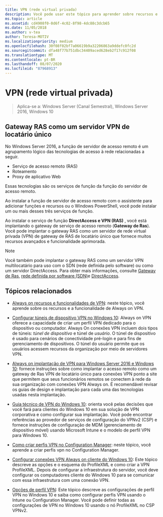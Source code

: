 ```yaml
---
title: VPN (rede virtual privada)
description: Você pode usar este tópico para aprender sobre recursos e funcionalidades de VPN do Windows Server 2016 e do Windows 10.
ms.topic: article
ms.assetid: cd4908f0-0d6f-4c02-8f98-4dc88c3dcb65
ms.date: 11/05/2018
ms.author: v-tea
author: Teresa-MOTIV
ms.localizationpriority: medium
ms.openlocfilehash: 30f08f02bf7a06619b9a32206863a9ddefc0fc2d
ms.sourcegitcommit: dfa48f77b751dbc34409aced628eb2f17c912f08
ms.translationtype: MT
ms.contentlocale: pt-BR
ms.lasthandoff: 08/07/2020
ms.locfileid: "87968913"
---
```

# <a name="virtual-private-networking-vpn"></a>VPN (rede virtual privada)

>Aplica-se a: Windows Server (Canal Semestral), Windows Server 2016, Windows 10

## <a name="ras-gateway-as-a-single-tenant-vpn-server"></a>Gateway RAS como um servidor VPN de locatário único

No Windows Server 2016, a função de servidor de acesso remoto é um agrupamento lógico das tecnologias de acesso à rede relacionadas a seguir.

- Serviço de acesso remoto (RAS)
- Roteamento
- Proxy de aplicativo Web

Essas tecnologias são os serviços de função da função do servidor de acesso remoto.

Ao instalar a função de servidor de acesso remoto com o assistente para adicionar funções e recursos ou o Windows PowerShell, você pode instalar um ou mais desses três serviços de função.

Ao instalar o serviço de função **DirectAccess e VPN (RAS)** , você está implantando o gateway de serviço de acesso remoto (**Gateway de Ras**). Você pode implantar o gateway RAS como um servidor de rede virtual privada (VPN) de gateway de RAS de locatário único que fornece muitos recursos avançados e funcionalidade aprimorada.

>[!NOTE]
>Você também pode implantar o gateway RAS como um servidor VPN multilocatário para uso com o SDN (rede definida pelo software) ou como um servidor DirectAccess. Para obter mais informações, consulte [Gateway de Ras](../ras-gateway/ras-gateway.md), [rede definida por software (SDN)](../../../networking/sdn/software-defined-networking.md)e [DirectAccess](../directaccess/directaccess.md).

## <a name="related-topics"></a>Tópicos relacionados
- [Always on recursos e funcionalidades de VPN](vpn-map-da.md): neste tópico, você aprende sobre os recursos e a funcionalidade de Always on VPN.

- [Configurar túneis de dispositivo VPN no Windows 10](vpn-device-tunnel-config.md): Always on VPN oferece a capacidade de criar um perfil VPN dedicado para o dispositivo ou computador. Always On conexões VPN incluem dois tipos de túneis: _túnel de dispositivo_ e túnel de _usuário_. O túnel de dispositivo é usado para cenários de conectividade pré-login e para fins de gerenciamento de dispositivos. O túnel do usuário permite que os usuários acessem recursos da organização por meio de servidores VPN.

- [Always on implantação de VPN para Windows Server 2016 e Windows 10](always-on-vpn/deploy/always-on-vpn-deploy.md): fornece instruções sobre como implantar o acesso remoto como um gateway de Ras VPN de locatário único para conexões VPN ponto a site que permitem que seus funcionários remotos se conectem à rede da sua organização com conexões VPN Always on. É recomendável revisar os guias de design e implantação para cada uma das tecnologias usadas nesta implantação.

- [Guia técnico de VPN do Windows 10](/windows/access-protection/vpn/vpn-guide): orienta você pelas decisões que você fará para clientes do Windows 10 em sua solução de VPN corporativa e como configurar sua implantação. Você pode encontrar referências ao provedor de serviços de configuração do VPNv2 (CSP) e fornece instruções de configuração de MDM (gerenciamento de dispositivo móvel) usando Microsoft Intune e o modelo de perfil VPN para Windows 10.

- [Como criar perfis VPN no Configuration Manager](/configmgr/protect/deploy-use/create-vpn-profiles): neste tópico, você aprende a criar perfis vpn no Configuration Manager.

- [Configurar conexões VPN Always on cliente do Windows 10](./always-on-vpn/deploy/vpn-deploy-client-vpn-connections.md): Este tópico descreve as opções e o esquema do ProfileXML e como criar a VPN ProfileXML. Depois de configurar a infraestrutura do servidor, você deve configurar os computadores cliente do Windows 10 para se comunicar com essa infraestrutura com uma conexão VPN.

- [Opções de perfil VPN](/windows/access-protection/vpn/vpn-profile-options): Este tópico descreve as configurações de perfil VPN no Windows 10 e saiba como configurar perfis VPN usando o Intune ou Configuration Manager. Você pode definir todas as configurações de VPN no Windows 10 usando o nó ProfileXML no CSP VPNv2.
